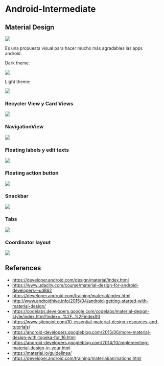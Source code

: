 # Android-Intermediate

## Material Design

<img src="https://4.bp.blogspot.com/-5_R8pdvZ6fs/VEqAeTMuIhI/AAAAAAAAA6s/HJQt6IYaY4o/s640/color_attribs.png" />

Es una propuesta visual para hacer mucho más agradables las apps android.

Dark theme:

<img src="https://developer.android.com/design/material/images/MaterialDark.png" />

Light theme:

<img src="https://developer.android.com/design/material/images/MaterialLight.png" />

### Recycler View y Card Views

<img src="https://traversoft.com/blog/images/favebakes-intro.png" />

### NavigationView

<img src="https://3.bp.blogspot.com/-WmBBQQEJIKM/VWikAyy08sI/AAAAAAAABvc/1R36Txk83UI/s400/drawer.png" />

### Floating labels y edit texts

<img src="https://4.bp.blogspot.com/-BUKc5AwzS4A/VWihVlHr9cI/AAAAAAAABvI/rslBAoaHwzA/s320/textinputlayout.png" />

### Floating action button

<img src="https://2.bp.blogspot.com/-tdrgNYnQZyw/VWiOcfSRoYI/AAAAAAAABuU/6LsOxJFE4hE/s200/image03.png" />

### Snackbar

<img src="https://storage.googleapis.com/material-design/publish/material_v_10/assets/0Bzhp5Z4wHba3WklUeEdTaG1HODQ/components_toasts_tabletdesktop2-left.png" />

### Tabs

<img src="https://storage.googleapis.com/material-design/publish/material_v_10/assets/0B6Okdz75tqQsNHMyNDg1YWtVcHM/components_tabs_typesoftabs_mobile1.png" />

### Coordinator layout

<img src="http://androcode.es/wp-content/uploads/2015/10/simple_coordinator.gif" />


## References
- https://developer.android.com/design/material/index.html
- https://www.udacity.com/course/material-design-for-android-developers--ud862
- https://developer.android.com/training/material/index.html
- http://www.androidhive.info/2015/04/android-getting-started-with-material-design/
- https://codelabs.developers.google.com/codelabs/material-design-style/index.html?index=..%2F..%2Findex#0
- https://www.sitepoint.com/10-essential-material-design-resources-and-tutorials/
- https://android-developers.googleblog.com/2015/06/more-material-design-with-topeka-for_16.html
- https://android-developers.googleblog.com/2014/10/implementing-material-design-in-your.html
- https://material.io/guidelines/
- https://developer.android.com/training/material/animations.html
